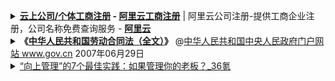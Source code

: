 
<details>
    <summary>
     <b><a href="https://gs.aliyun.com/product/gongshang">云上公司/个体工商注册</a> - 
     <a href="https://gs.aliyun.com/">阿里云工商注册</a></b> | 
     阿里云公司注册-提供工商企业注册，公司名称免费查询服务 - 
     <b><a href="(https://www.aliyun.com/">阿里云</a></b>
     </summary> <br />
>    &nbsp; <a href="https://gs.aliyun.com/product/gongshang" title="【阿里云】还不抓紧时间注册？仅需￥9.9, 云上公司/个体工商注册 + 刻章费">【阿里云】还不抓紧时间注册？仅需￥9.9, 云上公司/个体工商注册 + 刻章费 </a><br /><br />
   <table> 
       <tr> 
         <td>
         <a href="https://gs.aliyun.com/product/gongshang"><img src="https://raw.githubusercontent.com/taoste/Hello-World/master/eBook/%E4%BC%81%E4%B8%9A%E8%BF%90%E8%90%A5%E4%B8%8E%E7%AE%A1%E7%90%86/2020aliyun.png" title="【阿里云】还不抓紧时间注册？仅需￥9.9, 云上公司/个体工商注册 + 刻章费"> </a>
        </td> 
          <td>
           <a href="#">&nbsp;</a> 
          </td>
      </tr> 
    </table> 
</details>

 
<details>
    <summary>
     <b> 《<a href="http://www.gov.cn/jrzg/2007-06/29/content_667720.htm">中华人民共和国劳动合同法（全文）</a>》</b> 
     @<a href="http://www.gov.cn/">中华人民共和国中央人民政府门户网站 www.gov.cn</a> 2007年06月29日
     </summary> 
   <table> 
       <tr> 
             <td><br />
              <a href="http://www.gov.cn/zhengce/content/2019-11/21/content_5454164.htm">国务院办公厅关于2020年部分节假日安排的通知（国办发明电〔2019〕16号）</a>_政府信息公开专栏                </td> 
             <td><br />
              <a href="http://www.gov.cn/xinwen/2019-11/21/content_5454242.htm">五一休5天，十一休8天，一图看懂2020年放假安排！</a>_图解图表_中国政府网 
            </td>
      </tr> 
    </table> 
</details>
 

<details>
    <summary>
     <a href="https://www.36kr.com/p/867638776886665">“向上管理”的7个最佳实践：如果管理你的老板？_36氪</a>
     </summary> <br />      
>     向上管理，即在工作中为了让公司、上司以及自己取得更好的结果而下意识地配合上级一起工作的过程。<br /><br />
>     向上管理，不仅能让上级对你的工作更加认可，也有助于你在职场中进一步自我提升。<br /><br />
>     鲁斯马尼埃写道：“也许最应该掌握的技能，就是去学会如何成为真正的帮手。毕竟，向上管理并不等同于拍马屁。”<br />
   <table> 
       <tr> 
           <td>
            <a href="https://www.36kr.com/p/867638776886665">【“<b>向上管理</b>”的7种<b>最佳实践</b>】</a><br />
            针对如何有效地学习向上管理这个问题，你可以通过以下7种最佳实践方法:<br /><br />
        1.在“过量”和“不够”之间找到合理的平衡<br />
        2.沟通交流方式一定要尽量保持简洁<br />
        3.分享重要的好消息<br />
        4.诚实谨慎地分享坏消息<br />
        5.较劲一定要分清场合<br />
        6.避免抱怨和批评其他员工<br />
        7.归类整理所有重要信息
        </td> 
         <td>          
        <a href="https://www.36kr.com/p/867638776886665">【<b>不懂得</b>向上管理的<b>潜在风险</b>】</a><br />
          管理者可能会因为信息流中的缺陷而做出错误的决策。其中，主要的缺陷包括以下这5种情况:<br /><br />
          1.员工可能会扭曲事实以博得喜爱。<br />
          2.员工可能会遗漏关键的信息。<br />
          3.初入职场的新员工可能会散播错误或未经证实的谣言。<br />
          4.员工可能会在某件事情上意气用事。<br />
          5.员工可能会误解某个信息，并进一步分享这一误解信息。<br />
        </td>
      </tr> 
    </table> 
</details>




